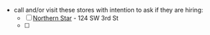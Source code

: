 - call and/or visit these stores with intention to ask if they are hiring:
	- [ ] [Northern Star](https://www.facebook.com/p/Northern-Star-100057524355063/) - 124 SW 3rd St
	- [ ] 